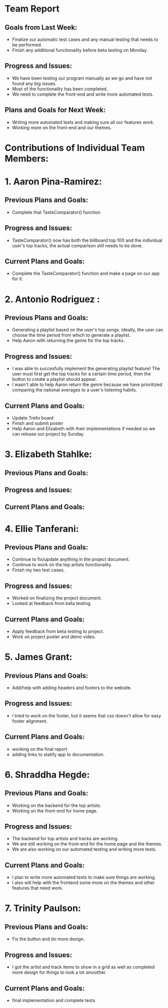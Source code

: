 # Team Report
## Goals from Last Week:
- Finalize our automatic test cases and any manual testing that needs to be performed.
- Finish any additional functionality before beta testing on Monday.

## Progress and Issues:
- We have been testing our program manually as we go and have not found any big issues.
- Most of the functionality has been completed. 
- We need to complete the front-end and write more automated tests. 

## Plans and Goals for Next Week:
- Writing more automated tests and making sure all our features work. 
- Working more on the front-end and our themes. 

# Contributions of Individual Team Members:
# 1. Aaron Pina-Ramirez:
## Previous Plans and Goals:
- Complete that TasteComparator() function

## Progress and Issues:
- TasteComparator() now has both the billboard top 100 and the individual user's top tracks, the actual comparison still needs to be done. 

## Current Plans and Goals:
-  Complete the TasteComparator() function and make a page on our app for it.

# 2. Antonio Rodriguez :
## Previous Plans and Goals:
- Generating a playlist based on the user's top songs. Ideally, the user can choose the time period from which to generate a playlist.
- Help Aaron with returning the genre for the top tracks.

## Progress and Issues:
- I was able to succesfully implement the generating playlist feature! The user must first get the top tracks for a certain time period, then the button to create a playlist should appear.
- I wasn't able to help Aaron return the genre because we have prioritized comparing the national averages to a user's listening habits.
  
## Current Plans and Goals:
- Update Trello board
- Finish and submit poster
- Help Aaron and Elizabeth with their implementations if needed so we can release our project by Sunday.
  
# 3. Elizabeth Stahlke:
## Previous Plans and Goals:

## Progress and Issues:

## Current Plans and Goals:


# 4. Ellie Tanferani:
## Previous Plans and Goals:
- Continue to fix/update anything in the project document.
- Continue to work on the top artists functionality.
- Finish my two test cases.

## Progress and Issues:
- Worked on finalizing the project document.
- Looked at feedback from beta testing.

## Current Plans and Goals:
- Apply feedback from beta testing to project.
- Work on project poster and demo video.

# 5. James Grant:
## Previous Plans and Goals:
- Add/help with adding headers and footers to the website.
## Progress and Issues:
- I tried to work on the footer, but it seems that css doesn't allow for easy footer alignment.
## Current Plans and Goals:
- working on the final report
- adding links to statify app to documentation.

# 6. Shraddha Hegde:
## Previous Plans and Goals:
- Working on the backend for the top artists. 
- Working on the front-end for home page. 

## Progress and Issues:
- The backend for top artists and tracks are working. 
- We are still working on the front-end for the home page and the themes. 
- We are also working on our automated testing and writing more tests. 

## Current Plans and Goals:
- I plan to write more automated tests to make sure things are working. 
- I also will help with the frontend some more on the themes and other features
that need work. 

# 7. Trinity Paulson:
## Previous Plans and Goals:
- Fix the button and do more design.
## Progress and Issues:
- I got the artist and track items to show in a grid as well as completed more design for things to look a lot smoother.
## Current Plans and Goals:
- final implementation and complete tests.
